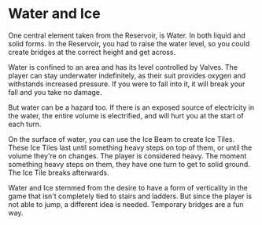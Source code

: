 # Water and Ice

One central element taken from the Reservoir, is Water. In both liquid and solid forms. In the Reservoir, you had to raise the water level, so you could create bridges at the correct height and get across.

Water is confined to an area and has its level controlled by Valves. The player can stay underwater indefinitely, as their suit provides oxygen and withstands increased pressure. If you were to fall into it, it will break your fall and you take no damage.

But water can be a hazard too. If there is an exposed source of electricity in the water, the entire volume is electrified, and will hurt you at the start of each turn.

On the surface of water, you can use the Ice Beam to create Ice Tiles. These Ice Tiles last until something heavy steps on top of them, or until the volume they're on changes. The player is considered heavy. The moment something heavy steps on them, they have one turn to get to solid ground. The Ice Tile breaks afterwards.



Water and Ice stemmed from the desire to have a form of verticality in the game that isn't completely tied to stairs and ladders. But since the player is not able to jump, a different idea is needed. Temporary bridges are a fun way.
